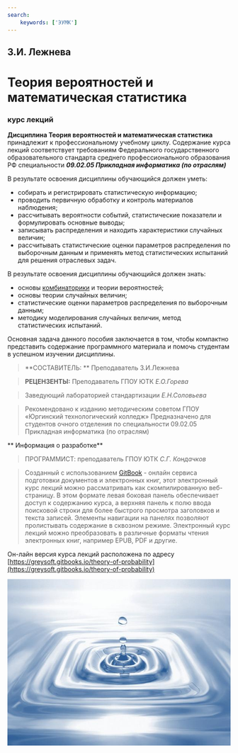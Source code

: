 ```yaml
---
search:
    keywords: ['ЭУМК']
---
```


## З.И. Лежнева

# Теория вероятностей и математическая статистика


### курс лекций





**Дисциплина Теория вероятностей и математическая статистика** принадлежит к профессиональному учебному циклу.
Содержание курса лекций соответствует требованиям Федерального государственного образовательного стандарта среднего профессионального образования РФ специальности ***09.02.05 Прикладная информатика (по отраслям)***

В результате освоения дисциплины обучающийся должен уметь:

- собирать и регистрировать статистическую информацию;
- проводить первичную обработку и контроль материалов наблюдения;
- рассчитывать вероятности событий, статистические показатели и формулировать основные выводы;
- записывать распределения и находить характеристики случайных величин;
- рассчитывать статистические оценки параметров распределения по выборочным данным и применять метод статистических испытаний для решения отраслевых задач.

В результате освоения дисциплины обучающийся должен знать:

- основы [комбинаторики](GLOSSARY.md#комбинаторика) и теории вероятностей;
- основы теории случайных величин;
- статистические оценки параметров распределения по выборочным данным;
- методику моделирования случайных величин, метод статистических испытаний.

Основная задача данного пособия заключается в том, чтобы компактно представить содержание программного материала и помочь студентам в успешном изучении дисциплины.

> **СОСТАВИТЕЛЬ: ** Преподаватель З.И.Лежнева
 

> **РЕЦЕНЗЕНТЫ:**
> Преподаватель ГПОУ ЮТК *Е.О.Горева*

> Заведующий лабораторией стандартизации *Е.Н.Соловьева*

> Рекомендовано к изданию методическим советом ГПОУ «Юргинский технологический колледж»
> Предназначено для студентов очного отделения по специальности 09.02.05  Прикладная информатика (по отраслям) 



** Информация о разработке**

> ПРОГРАММИСТ: преподаватель ГПОУ ЮТК *С.Г. Кондачков*

> Созданный с использованием [GitBook](https://gitbook.com) - онлайн сервиса подготовки документов и электронных книг, этот электронный курс лекций можно  рассматривать как скомпилированную веб-страницу. В этом формате левая боковая панель обеспечивает доступ к содержанию курса, а верхняя панель к полю ввода поисковой строки для более быстрого просмотра заголовков и текста записей. Элементы навигации на панелях позволяют пролистывать содержание в сквозном режиме. Электронный курс лекций можно преобразовать в различные форматы чтения электронных книг, например EPUB, PDF и другие.

Он-лайн версия курса лекций расположена по адресу [https://greysoft.gitbooks.io/theory-of-probability](https://greysoft.gitbooks.io/theory-of-probability)



![Теория вероятностей и математическая статистика](images/water-nature.jpg "Теория вероятностей и математическая статистика")